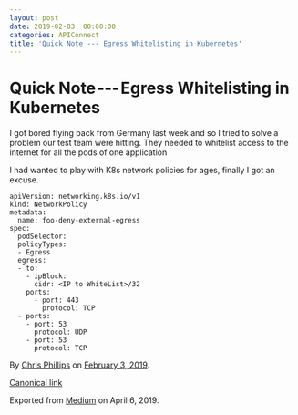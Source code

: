 ```yaml
---
layout: post
date: 2019-02-03  00:00:00
categories: APIConnect
title: 'Quick Note --- Egress Whitelisting in Kubernetes'
---
```

# Quick Note --- Egress Whitelisting in Kubernetes

I got bored flying back from Germany last week and so I tried to solve a
problem our test team were hitting. They needed to whitelist access to
the internet for all the pods of one application

I had wanted to play with K8s network policies for ages, finally I got
an excuse.

```
apiVersion: networking.k8s.io/v1
kind: NetworkPolicy
metadata:
  name: foo-deny-external-egress
spec:
  podSelector:
  policyTypes:
  - Egress
  egress:
  - to:
    - ipBlock:
      cidr: <IP to WhiteList>/32
    ports:
      - port: 443
        protocol: TCP
  - ports:
    - port: 53
      protocol: UDP
    - port: 53
      protocol: TCP
```





By [Chris Phillips](https://medium.com/@cminion) on
[February 3, 2019](https://medium.com/p/a8815f8afc22).

[Canonical
link](https://medium.com/@cminion/quick-note-egress-whitelisting-in-kubernetes-a8815f8afc22)

Exported from [Medium](https://medium.com) on April 6, 2019.
